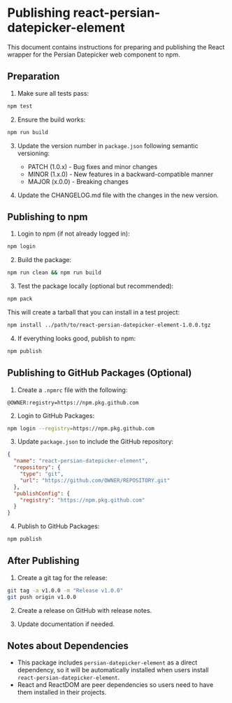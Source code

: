 # Publishing react-persian-datepicker-element

This document contains instructions for preparing and publishing the React wrapper for the Persian Datepicker web component to npm.

## Preparation

1. Make sure all tests pass:

```bash
npm test
```

2. Ensure the build works:

```bash
npm run build
```

3. Update the version number in `package.json` following semantic versioning:

   - PATCH (1.0.x) - Bug fixes and minor changes
   - MINOR (1.x.0) - New features in a backward-compatible manner
   - MAJOR (x.0.0) - Breaking changes

4. Update the CHANGELOG.md file with the changes in the new version.

## Publishing to npm

1. Login to npm (if not already logged in):

```bash
npm login
```

2. Build the package:

```bash
npm run clean && npm run build
```

3. Test the package locally (optional but recommended):

```bash
npm pack
```

This will create a tarball that you can install in a test project:

```bash
npm install ../path/to/react-persian-datepicker-element-1.0.0.tgz
```

4. If everything looks good, publish to npm:

```bash
npm publish
```

## Publishing to GitHub Packages (Optional)

1. Create a `.npmrc` file with the following:

```
@OWNER:registry=https://npm.pkg.github.com
```

2. Login to GitHub Packages:

```bash
npm login --registry=https://npm.pkg.github.com
```

3. Update `package.json` to include the GitHub repository:

```json
{
  "name": "react-persian-datepicker-element",
  "repository": {
    "type": "git",
    "url": "https://github.com/OWNER/REPOSITORY.git"
  },
  "publishConfig": {
    "registry": "https://npm.pkg.github.com"
  }
}
```

4. Publish to GitHub Packages:

```bash
npm publish
```

## After Publishing

1. Create a git tag for the release:

```bash
git tag -a v1.0.0 -m "Release v1.0.0"
git push origin v1.0.0
```

2. Create a release on GitHub with release notes.

3. Update documentation if needed.

## Notes about Dependencies

- This package includes `persian-datepicker-element` as a direct dependency, so it will be automatically installed when users install `react-persian-datepicker-element`.
- React and ReactDOM are peer dependencies so users need to have them installed in their projects.
